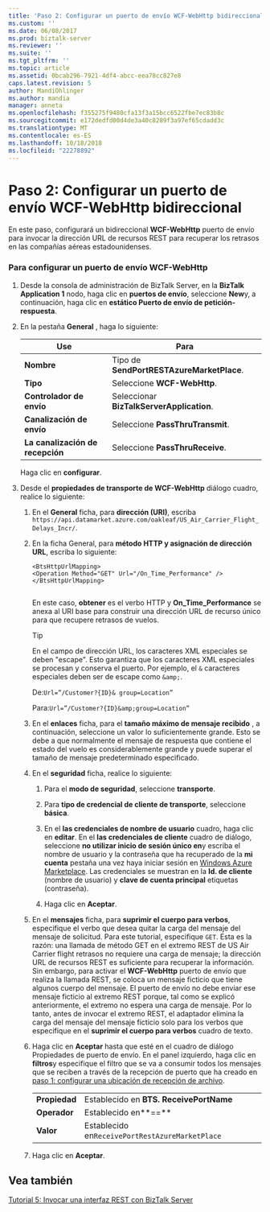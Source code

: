 ```yaml
---
title: 'Paso 2: Configurar un puerto de envío WCF-WebHttp bidireccional | Documentos de Microsoft'
ms.custom: ''
ms.date: 06/08/2017
ms.prod: biztalk-server
ms.reviewer: ''
ms.suite: ''
ms.tgt_pltfrm: ''
ms.topic: article
ms.assetid: 0bcab296-7921-4df4-abcc-eea78cc827e8
caps.latest.revision: 5
author: MandiOhlinger
ms.author: mandia
manager: anneta
ms.openlocfilehash: f355275f9480cfa13f3a15bcc6522fbe7ec83b8c
ms.sourcegitcommit: e172dedfd00d4de3a40c8289f3a97ef65cdadd3c
ms.translationtype: MT
ms.contentlocale: es-ES
ms.lasthandoff: 10/18/2018
ms.locfileid: "22278892"
---
```

# <a name="step-2-configure-a-two-way-wcf-webhttp-send-port"></a>Paso 2: Configurar un puerto de envío WCF-WebHttp bidireccional
En este paso, configurará un bidireccional **WCF-WebHttp** puerto de envío para invocar la dirección URL de recursos REST para recuperar los retrasos en las compañías aéreas estadounidenses.  
  
### <a name="to-configure-wcf-webhttp-send-port"></a>Para configurar un puerto de envío WCF-WebHttp  
  
1.  Desde la consola de administración de BizTalk Server, en la **BizTalk Application 1** nodo, haga clic en **puertos de envío**, seleccione **New**y, a continuación, haga clic en **estático Puerto de envío de petición-respuesta**.  
  
2.  En la pestaña **General** , haga lo siguiente:  
  
    |Use|Para|  
    |--------------|----------------|  
    |**Nombre**|Tipo de **SendPortRESTAzureMarketPlace**.|  
    |**Tipo**|Seleccione **WCF-WebHttp**.|  
    |**Controlador de envío**|Seleccionar **BizTalkServerApplication**.|  
    |**Canalización de envío**|Seleccione **PassThruTransmit**.|  
    |**La canalización de recepción**|Seleccione **PassThruReceive**.|  
  
     Haga clic en **configurar**.  
  
3.  Desde el **propiedades de transporte de WCF-WebHttp** diálogo cuadro, realice lo siguiente:  
  
    1.  En el **General** ficha, para **dirección (URI)**, escriba `https://api.datamarket.azure.com/oakleaf/US_Air_Carrier_Flight_Delays_Incr/`.  
  
    2.  En la ficha General, para **método HTTP y asignación de dirección URL**, escriba lo siguiente:  
  
        ```  
        <BtsHttpUrlMapping>  
        <Operation Method="GET" Url="/On_Time_Performance" />  
        </BtsHttpUrlMapping>  
  
        ```  
  
         En este caso, **obtener** es el verbo HTTP y **On_Time_Performance** se anexa al URI base para construir una dirección URL de recurso único para que recupere retrasos de vuelos.  
         
         > [!TIP] 
         > En el campo de dirección URL, los caracteres XML especiales se deben "escape". Esto garantiza que los caracteres XML especiales se procesan y conserva el puerto. Por ejemplo, el `&` caracteres especiales deben ser de escape como `&amp;`. 
           >
           >De:`Url=”/Customer?{ID}& group=Location”`
           >
           >
           >Para:`Url=”/Customer?{ID}&amp;group=Location”`
  
    3.  En el **enlaces** ficha, para el **tamaño máximo de mensaje recibido** , a continuación, seleccione un valor lo suficientemente grande. Esto se debe a que normalmente el mensaje de respuesta que contiene el estado del vuelo es considerablemente grande y puede superar el tamaño de mensaje predeterminado especificado.  
  
    4.  En el **seguridad** ficha, realice lo siguiente:  
  
        1.  Para el **modo de seguridad**, seleccione **transporte**.  
  
        2.  Para **tipo de credencial de cliente de transporte**, seleccione **básica**.  
  
        3.  En el **las credenciales de nombre de usuario** cuadro, haga clic en **editar**. En el **las credenciales de cliente** cuadro de diálogo, seleccione **no utilizar inicio de sesión único en**y escriba el nombre de usuario y la contraseña que ha recuperado de la **mi cuenta** pestaña una vez haya iniciar sesión en [Windows Azure Marketplace](http://go.microsoft.com/fwlink/p/?LinkId=257913). Las credenciales se muestran en la **Id. de cliente** (nombre de usuario) y **clave de cuenta principal** etiquetas (contraseña).  
  
        4.  Haga clic en **Aceptar**.  
  
    5.  En el **mensajes** ficha, para **suprimir el cuerpo para verbos**, especifique el verbo que desea quitar la carga del mensaje del mensaje de solicitud. Para este tutorial, especifique `GET`. Esta es la razón: una llamada de método GET en el extremo REST de US Air Carrier flight retrasos no requiere una carga de mensaje; la dirección URL de recursos REST es suficiente para recuperar la información. Sin embargo, para activar el **WCF-WebHttp** puerto de envío que realiza la llamada REST, se coloca un mensaje ficticio que tiene algunos cuerpo del mensaje. El puerto de envío no debe enviar ese mensaje ficticio al extremo REST porque, tal como se explicó anteriormente, el extremo no espera una carga de mensaje. Por lo tanto, antes de invocar el extremo REST, el adaptador elimina la carga del mensaje del mensaje ficticio solo para los verbos que especifique en el **suprimir el cuerpo para verbos** cuadro de texto.  
  
    6.  Haga clic en **Aceptar** hasta que esté en el cuadro de diálogo Propiedades de puerto de envío. En el panel izquierdo, haga clic en **filtros**y especifique el filtro que se va a consumir todos los mensajes que se reciben a través de la recepción de puerto que ha creado en [paso 1: configurar una ubicación de recepción de archivo](../core/step-1-configure-a-file-receive-location.md).  
  
        |||  
        |-|-|  
        |**Propiedad**|Establecido en **BTS. ReceivePortName**|  
        |**Operador**|Establecido en**==**|  
        |**Valor**|Establecido en`ReceivePortRestAzureMarketPlace`|  
  
    7.  Haga clic en **Aceptar**.  
  
## <a name="see-also"></a>Vea también  
 [Tutorial 5: Invocar una interfaz REST con BizTalk Server](../core/tutorial-5-invoking-a-rest-interface-using-biztalk-server.md)